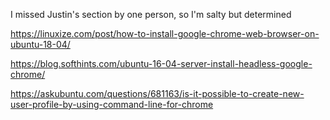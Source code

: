 I missed Justin's section by one person, so I'm salty but determined

https://linuxize.com/post/how-to-install-google-chrome-web-browser-on-ubuntu-18-04/

https://blog.softhints.com/ubuntu-16-04-server-install-headless-google-chrome/

https://askubuntu.com/questions/681163/is-it-possible-to-create-new-user-profile-by-using-command-line-for-chrome